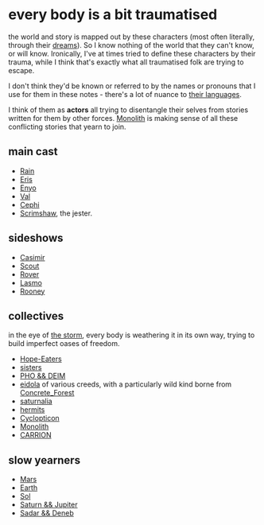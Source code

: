 
# every body is a bit traumatised

the world and story is mapped out by these characters (most often literally, through their [dreams](dream.md)). So I know nothing of the world that they can't know, or will know. Ironically, I've at times tried to define these characters by their trauma, while I think that's exactly what all traumatised folk are trying to escape.

I don't think they'd be known or referred to by the names or pronouns that I use for them in these notes - there's a lot of nuance to [their languages](language.md).

I think of them as **actors** all trying to disentangle their selves from stories written for them by other forces. [Monolith](Monolith.md) is making sense of all these conflicting stories that yearn to join.

## main cast

- [Rain](Rain.md)
- [Eris](Eris.md)
- [Enyo](Enyo.md)
- [Val](Val.md)
- [Cephi](Cephi.md)
- [Scrimshaw](Scrimshaw.md), the jester.

## sideshows
- [Casimir](Casimir.md)
- [Scout](Scout.md)
- [Rover](Rover.md)
- [Lasmo](Elasmotherium.md)
- [Rooney](Rooney.md)

## collectives
in the eye of [the storm](storm.md), every body is weathering it in its own way, trying to build imperfect oases of freedom. 

- [Hope-Eaters](Hope-Eaters.md)
- [sisters](sisters.md)
- [PHO && DEIM](biodiesel-bikies.md)
- [eidola](eidolon.md) of various creeds, with a particularly wild kind borne from [Concrete_Forest](Concrete_Forest.md)
- [saturnalia](saturnalia.md)
- [hermits](hermit.md)
- [Cyclopticon](Valles_Marineris.md)
- [Monolith](Monolith.md)
- [CARRION](CARRION.md)

## slow yearners
- [Mars](Mars.md)
- [Earth](Earth.md)
- [Sol](Sol.md)
- [Saturn && Jupiter](saturnalia.md)
- [Sadar && Deneb](Sadar-Deneb.md)
